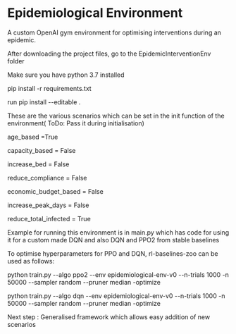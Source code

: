 # Epidemiological Environment 
A custom OpenAI gym environment for optimising interventions during an epidemic.

After downloading the project files, go to the EpidemicInterventionEnv folder 

Make sure you have python 3.7 installed

pip install -r requirements.txt 

run pip install --editable . 

These are the various scenarios which can be set in the init function of the environment( ToDo: Pass it during initialisation)

age_based =True

capacity_based = False  

increase_bed = False

reduce_compliance = False

economic_budget_based = False

increase_peak_days = False

reduce_total_infected = True
 
Example for running this environment is in main.py which has code for using it for a custom made DQN and also DQN and PPO2 from stable baselines

To optimise hyperparameters for PPO and DQN, rl-baselines-zoo can be used as follows:

python train.py --algo ppo2 --env epidemiological-env-v0  --n-trials 1000 -n 50000  --sampler random --pruner median -optimize

python train.py --algo dqn --env epidemiological-env-v0  --n-trials 1000 -n 50000  --sampler random --pruner median -optimize

Next step : Generalised framework which allows easy addition of new scenarios